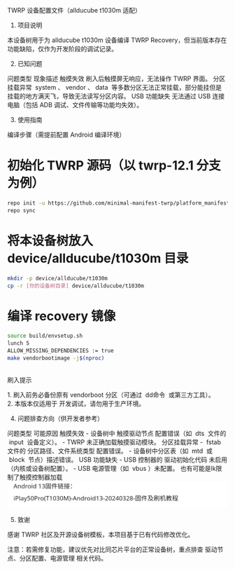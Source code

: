 TWRP 设备配置文件（allducube t1030m 适配）
 
1. 项目说明
 
本设备树用于为 allducube t1030m 设备编译 TWRP Recovery，但当前版本存在功能缺陷，仅作为开发阶段的调试记录。
 
2. 已知问题
 
问题类型 现象描述 
触摸失效 刷入后触摸屏无响应，无法操作 TWRP 界面。 
分区挂载异常  system 、 vendor 、 data  等多数分区无法正常挂载，部分能挂但是挂载的地方满天飞，导致无法读写分区内容。 
USB 功能缺失 无法通过 USB 连接电脑（包括 ADB 调试、文件传输等功能均失效）。 
 
3. 使用指南
 
编译步骤（需提前配置 Android 编译环境）
 
# 初始化 TWRP 源码（以 twrp-12.1 分支为例）
```bash
repo init -u https://github.com/minimal-manifest-twrp/platform_manifest_twrp_aosp.git -b twrp-12.1  
repo sync  

```
# 将本设备树放入 device/allducube/t1030m 目录  
```bash
mkdir -p device/allducube/t1030m  
cp -r [你的设备树目录] device/allducube/t1030m  

```
# 编译 recovery 镜像  
```bash
source build/envsetup.sh  
lunch 5
ALLOW_MISSING_DEPENDENCIES := true
make vendorbootimage -j$(nproc)  
 
 ```
 
刷入提示
 
1. 刷入前务必备份原有 vendorboot 分区（可通过  dd命令  或第三方工具）。
2. 本版本仅适用于 开发调试，请勿用于生产环境。
 
4. 问题排查方向（供开发者参考）
 
问题类型 可能原因 
触摸失效 - 设备树中 触摸驱动节点 配置错误（如  dts  文件的  input  设备定义）。   - TWRP 未正确加载触摸驱动模块。 
分区挂载异常 -  fstab  文件的 分区路径、文件系统类型 配置错误。   - 设备树中分区表（如  mtd  或  block  节点）描述错误。 
USB 功能缺失 - USB 控制器的 驱动初始化代码 未启用（内核或设备树配置）。   - USB 电源管理（如  vbus ）未配置。 
也有可能是lk限制了触摸控制器加载
![底层固件版本](Screenshot_20250627-154451_Chrome.png)
 
5. 致谢
 
感谢 TWRP 社区及开源设备树模板，本项目基于已有代码修改优化。
 
注意：若需修复功能，建议优先对比同芯片平台的正常设备树，重点排查 驱动节点、分区配置、电源管理 相关代码。
